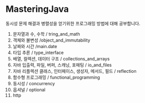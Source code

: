# MasteringJava
동시성 문제 해결과 병렬성을 얻기위한 프로그래밍 방법에 대해 공부합니다. 
1. 문자열과 수, 수학 / tring_and_math
2. 객체와 불변성 /object_and_immutability
3. 날짜와 시간 /main.date
4. 타입 추론  / type_interface
5. 배열, 컬렉션, 데이터 구조 / collections_and_arrays
6. 자바 입출력, 파일, 버퍼, 스캐닝, 포매팅 / io_and_files
7. 자바 리플렉션 클래스, 인터페이스, 생성자, 메서드, 필드 / reflection
8. 함수형 프로그래밍  / functional_programming
9. 동시성 / concurrency
10. 옵셔널 / optional
11. http